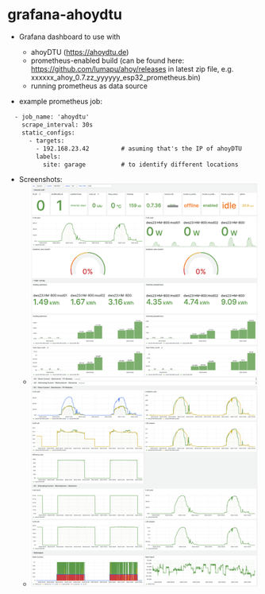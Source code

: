 # grafana-ahoydtu

- Grafana dashboard to use with
	- ahoyDTU (https://ahoydtu.de)
	- prometheus-enabled build (can be found here: https://github.com/lumapu/ahoy/releases in latest zip file, e.g. xxxxxx_ahoy_0.7.zz_yyyyyy_esp32_prometheus.bin)
	- running prometheus as data source

- example prometheus job:
```
  - job_name: 'ahoydtu'
    scrape_interval: 30s
    static_configs:
      - targets:
        - 192.168.23.42			# asuming that's the IP of ahoyDTU
        labels:
          site: garage			# to identify different locations
```

- Screenshots:
  - ![Screenshot of overview](images/screenshot01.png?raw=true "Overview")
  - ![Screenshot of DC, AC and Radio statistics](images/screenshot02.png?raw=true "DC & AC & Radio stats")